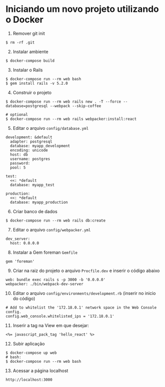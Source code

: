 # Iniciando um novo projeto utilizando o Docker

1. Remover git init

```
$ rm -rf .git
```

2. Instalar ambiente

```
$ docker-compose build
```

3. Instalar o Rails

```
$ docker-compose run --rm web bash
$ gem install rails -v 5.2.0
```

4. Construir o projeto

```
$ docker-compose run --rm web rails new . -T --force --database=postgresql --webpack --skip-coffee

# optional
$ docker-compose run --rm web rails webpacker:install:react
```

5. Editar o arquivo `config/database.yml`

```
development: &default
  adapter: postgresql
  database: myapp_development
  encoding: unicode
  host: db
  username: postgres
  password:
  pool: 5

test:
  <<: *default
  database: myapp_test

production:
  <<: *default
  database: myapp_production
```

6. Criar banco de dados

```
$ docker-compose run --rm web rails db:create
```

7. Editar o arquivo `config/webpacker.yml`

```
dev_server:
  host: 0.0.0.0
```

8. Instalar a Gem foreman `Gemfile`

```
gem 'foreman'
```

9. Criar na raiz do projeto o arquivo `Procfile.dev` e inserir o código abaixo

```
web: bundle exec rails s -p 3000 -b '0.0.0.0'
webpacker: ./bin/webpack-dev-server
```

10. Editar o arquivo `config/environments/development.rb` (inserir no inicio do código)

```
# Add to whitelist the '172.18.0.1' network space in the Web Console config.
config.web_console.whitelisted_ips = '172.18.0.1'
```

11. Inserir a tag na View em que desejar:

```
<%= javascript_pack_tag 'hello_react' %>
```

12. Subir aplicação

```
$ docker-compose up web
# bash:
$ docker-compose run --rm web bash
```

13. Acessar a página localhost

`
http://localhost:3000
`
